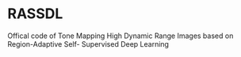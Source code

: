 # RASSDL
Offical code of Tone Mapping High Dynamic Range Images based on Region-Adaptive Self- Supervised Deep Learning
